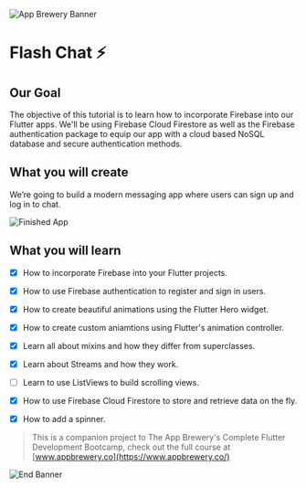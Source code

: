 ![App Brewery Banner](https://github.com/londonappbrewery/Images/blob/master/AppBreweryBanner.png)


# Flash Chat ⚡️

## Our Goal

The objective of this tutorial is to learn how to incorporate Firebase into our Flutter apps. We'll be using Firebase Cloud Firestore as well as the Firebase authentication package to equip our app with a cloud based NoSQL database and secure authentication methods. 


## What you will create

We’re going to build a modern messaging app where users can sign up and log in to chat.

![Finished App](https://github.com/londonappbrewery/Images/blob/master/flash_chat_flutter_demo.gif)

## What you will learn

- [x] How to incorporate Firebase into your Flutter projects.
- [x] How to use Firebase authentication to register and sign in users.
- [x] How to create beautiful animations using the Flutter Hero widget.
- [x] How to create custom aniamtions using Flutter's animation controller. 
- [x] Learn all about mixins and how they differ from superclasses.
- [x] Learn about Streams and how they work.
- [ ] Learn to use ListViews to build scrolling views.
- [x] How to use Firebase Cloud Firestore to store and retrieve data on the fly.
- [x] How to add a spinner.


>This is a companion project to The App Brewery's Complete Flutter Development Bootcamp, check out the full course at [www.appbrewery.co](https://www.appbrewery.co/)

![End Banner](https://github.com/londonappbrewery/Images/blob/master/readme-end-banner.png)
